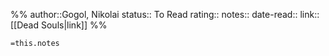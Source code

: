 %%
author::Gogol, Nikolai
status:: To Read
rating::
notes::
date-read::
link:: [[Dead Souls|link]]
%%

`=this.notes`